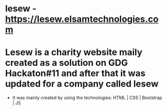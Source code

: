 # lesew - https://lesew.elsamtechnologies.com

# Lesew is a charity website maily created as a solution on GDG Hackaton#11 and after that it was updated for a company called lesew

- It was mainly created by using the technologies: HTML | CSS | Bootstrap | JS
